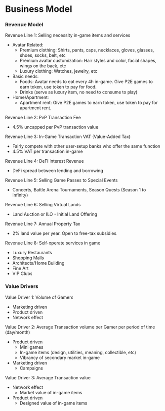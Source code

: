# Business Model

### Revenue Model

Revenue Line 1: Selling necessity in-game items and services

* Avatar Related:
  * Premium clothing: Shirts, pants, caps, necklaces, gloves, glasses, shoes, socks, belt, etc
  * Premium avatar customization: Hair styles and color, facial shapes, wings on the back, etc
  * Luxury clothing: Watches, jewelry, etc
* Basic needs:
  * Foods: Avatar needs to eat every 4h in-game. Give P2E games to earn token, use token to pay for food.
  * Drinks (serve as luxury item, no need to consume to play)
* Home/Apartment:
  * Apartment rent: Give P2E games to earn token, use token to pay for apartment rent.

Revenue Line 2: PvP Transaction Fee

* 4.5% uncapped per PvP transaction value

Revenue Line 3: In-Game Transaction VAT (Value-Added Tax)

* Fairly compete with other user-setup banks who offer the same function
* 4.5% VAT per transaction in-game

Revenue Line 4: DeFi Interest Revenue

* DeFi spread between lending and borrowing

Revenue Line 5: Selling Game Passes to Special Events

* Concerts, Battle Arena Tournaments, Season Quests (Season 1 to infinity)

Revenue Line 6: Selling Virtual Lands

* Land Auction or ILO - Initial Land Offering

Revenue Line 7: Annual Property Tax

* 2% land value per year. Open to free-tax subsidies.

Revenue Line 8: Self-operate services in game

* Luxury Restaurants
* Shopping Malls
* Architects/Home Building
* Fine Art
* VIP Clubs

### Value Drivers

Value Driver 1: Volume of Gamers

* Marketing driven
* Product driven
* Network effect

Value Driver 2: Average Transaction volume per Gamer per period of time (day/month)

* Product driven
  * Mini games
  * In-game items (design, utilities, meaning, collectible, etc)
  * Vibrancy of secondary market in-game
* Marketing driven
  * Campaigns

Value Driver 3: Average Transaction value

* Network effect
  * Market value of in-game items
* Product driven
  * Designed value of in-game items
